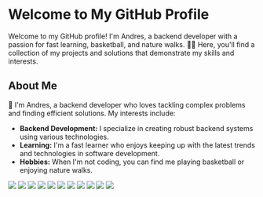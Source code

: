 # Welcome to My GitHub Profile

Welcome to my GitHub profile! I'm Andres, a backend developer with a passion for fast learning, basketball, and nature walks. 🌲🏀 Here, you'll find a collection of my projects and solutions that demonstrate my skills and interests.

## About Me

👋 I'm Andres, a backend developer who loves tackling complex problems and finding efficient solutions. My interests include:
- **Backend Development:** I specialize in creating robust backend systems using various technologies.
- **Learning:** I'm a fast learner who enjoys keeping up with the latest trends and technologies in software development.
- **Hobbies:** When I'm not coding, you can find me playing basketball or enjoying nature walks.

<p align="left">
  <img src="https://img.shields.io/badge/-Python-000?style=for-the-badge&logo=Python&logoColor=white" />
  <img src="https://img.shields.io/badge/-Django-000?style=for-the-badge&logo=Django&logoColor=white" />
  <img src="https://img.shields.io/badge/-C++-000?style=for-the-badge&logo=C%2B%2B&logoColor=white" />
  <img src="https://img.shields.io/badge/-C-000?style=for-the-badge&logo=C&logoColor=white" />
  <img src="https://img.shields.io/badge/-JavaScript-000?style=for-the-badge&logo=JavaScript&logoColor=white" />
  <img src="https://img.shields.io/badge/-HTML5-000?style=for-the-badge&logo=HTML5&logoColor=white" />
  <img src="https://img.shields.io/badge/-CSS3-000?style=for-the-badge&logo=CSS3&logoColor=white" />
  <img src="https://img.shields.io/badge/-SQL-000?style=for-the-badge&logo=MySQL&logoColor=white" />
  <img src="https://img.shields.io/badge/-PostgreSQL-000?style=for-the-badge&logo=PostgreSQL&logoColor=white" />
  <img src="https://img.shields.io/badge/-TypeScript-000?style=for-the-badge&logo=TypeScript&logoColor=white" />
  <img src="https://img.shields.io/badge/-Angular-000?style=for-the-badge&logo=Angular&logoColor=white" />
</p>

<!--
**AnndyyRobles/AnndyyRobles** is a ✨ _special_ ✨ repository because its `README.md` (this file) appears on your GitHub profile.

Here are some ideas to get you started:

- 🔭 I’m currently working on ...
- 🌱 I’m currently learning ...
- 👯 I’m looking to collaborate on ...
- 🤔 I’m looking for help with ...
- 💬 Ask me about ...
- 📫 How to reach me: ...
- 😄 Pronouns: ...
- ⚡ Fun fact: ...
-->
